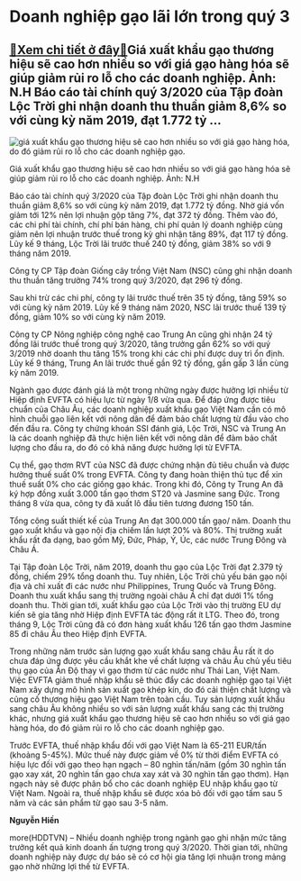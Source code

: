 Doanh nghiệp gạo lãi lớn trong quý 3
====================================

[:gift:Xem chi tiết ở đây:gift:](https://hddtvn.com/doanh-nghiep-gao-lai-lon-trong-quy-3/)Giá xuất khẩu gạo thương hiệu sẽ cao hơn nhiều so với giá gạo hàng hóa sẽ giúp giảm rủi ro lỗ cho các doanh nghiệp. Ảnh: N.H Báo cáo tài chính quý 3/2020 của Tập đoàn Lộc Trời ghi nhận doanh thu thuần giảm 8,6% so với cùng kỳ năm 2019, đạt 1.772 tỷ …
----------------------------------------------------------------------------------------------------------------------------------------------------------------------------------------------------------------------------------------------------------





![giá xuất khẩu gạo thương hiệu sẽ cao hơn nhiều so với giá gạo hàng hóa, do đó giảm rủi ro lỗ cho các doanh nghiệp gạo.](https://hddtvn.com/wp-content/uploads/2021/01/1815_LTG00955.jpg "giá xuất khẩu gạo thương hiệu sẽ cao hơn nhiều so với giá gạo hàng hóa, do đó giảm rủi ro lỗ cho các doanh nghiệp gạo.")


Giá xuất khẩu gạo thương hiệu sẽ cao hơn nhiều so với giá gạo hàng hóa sẽ giúp giảm rủi ro lỗ cho các doanh nghiệp. Ảnh: N.H



Báo cáo tài chính quý 3/2020 của Tập đoàn Lộc Trời ghi nhận doanh thu thuần giảm 8,6% so với cùng kỳ năm 2019, đạt 1.772 tỷ đồng. Nhờ giá vốn giảm tới 12% nên lợi nhuận gộp tăng 7%, đạt 372 tỷ đồng. Thêm vào đó, các chi phí tài chính, chí phí bán hàng, chi phí quản lý doanh nghiệp cùng giảm nên lợi nhuận trước thuế trong kỳ ghi nhận tăng 89%, đạt 117 tỷ đồng. Lũy kế 9 tháng, Lộc Trời lãi trước thuế 240 tỷ đồng, giảm 38% so với 9 tháng năm 2019.


Công ty CP Tập đoàn Giống cây trồng Việt Nam (NSC) cũng ghi nhận doanh thu thuần tăng trưởng 74% trong quý 3/2020, đạt 296 tỷ đồng.


Sau khi trừ các chi phí, công ty lãi trước thuế trên 35 tỷ đồng, tăng 59% so với cùng kỳ năm 2019. Lũy kế 9 tháng năm 2020, NSC lãi trước thuế 139 tỷ đồng, giảm 10% so với cùng kỳ năm 2019.


Công ty CP Nông nghiệp công nghệ cao Trung An cũng ghi nhận 24 tỷ đồng lãi trước thuế trong quý 3/2020, tăng trưởng gần 62% so với quý 3/2019 nhờ doanh thu tăng 15% trong khi các chi phí được duy trì ổn định. Lũy kế 9 tháng, Trung An lãi trước thuế gần 92 tỷ đồng, gần gấp 3 lần cùng kỳ năm 2019.


Ngành gạo được đánh giá là một trong những ngày được hưởng lợi nhiều từ Hiệp định EVFTA có hiệu lực từ ngày 1/8 vừa qua. Để đáp ứng được tiêu chuẩn của Châu Âu, các doanh nghiệp xuất khẩu gạo Việt Nam cần có mô hình chuỗi gạo liên kết với nông dân để đảm bảo chất lượng từ đầu vào cho đến đầu ra. Công ty chứng khoán SSI đánh giá, Lộc Trời, NSC và Trung An là các doanh nghiệp đã thực hiện liên kết với nông dân để đảm bảo chất lượng cho đầu ra, do đó có khả năng được hưởng lợi từ EVFTA.


Cụ thể, gạo thơm RVT của NSC đã được chứng nhận đủ tiêu chuẩn và được hưởng thuế suất 0% trong EVFTA. Công ty đang hoàn thiện thủ tục để xin thuế suất 0% cho các giống gạo khác. Trong khi đó, Công ty Trung An đã ký hợp đồng xuất 3.000 tấn gạo thơm ST20 và Jasmine sang Đức. Trong tháng 8 vừa qua, công ty đã xuất lô đầu tiên tương đương 150 tấn.


Tổng công suất thiết kế của Trung An đạt 300.000 tấn gạo/ năm. Doanh thu gạo xuất khẩu và gạo nội địa chiếm lần lượt 20% và 80%. Thị trường xuất khẩu rất đa dạng, bao gồm Mỹ, Đức, Pháp, Ý, Úc, các nước Trung Đông và Châu Á.


Tại Tập đoàn Lộc Trời, năm 2019, doanh thu gạo của Lộc Trời đạt 2.379 tỷ đồng, chiếm 29% tổng doanh thu. Tuy nhiên, Lộc Trời chủ yếu bán gạo nội địa và chỉ xuất đi các nước như Philippines, Trung Quốc và Trung Đông. Doanh thu xuất khẩu sang thị trường ngoài châu Á chỉ đạt dưới 1% tổng doanh thu. Thời gian tới, xuất khẩu gạo của Lộc Trời vào thị trường EU dự kiến sẽ gia tăng nhờ Hiệp định EVFTA tác động rất ít LTG. Theo đó, trong tháng 9, Lộc Trời cũng đã có đơn hàng xuất khẩu 126 tấn gạo thơm Jasmine 85 đi châu Âu theo Hiệp định EVFTA.


Trong những năm trước sản lượng gạo xuất khẩu sang châu Âu rất ít do chưa đáp ứng được yêu cầu khắt khe về chất lượng và châu Âu chủ yếu tiêu thụ gạo của Ấn Độ thay vì gạo thơm từ các nước như Thái Lan, Việt Nam. Việc EVFTA giảm thuế nhập khẩu sẽ thúc đẩy các doanh nghiệp gạo tại Việt Nam xây dựng mô hình sản xuất gạo khép kín, do đó cải thiện chất lượng và củng cố thương hiệu gạo Việt Nam trên toàn cầu. Tuy sản lượng xuất khẩu sang châu Âu không nhiều so với sản lượng xuất khấu sang các thị trường khác, nhưng giá xuất khẩu gạo thương hiệu sẽ cao hơn nhiều so với giá gạo hàng hóa, do đó giảm rủi ro lỗ cho các doanh nghiệp gạo.





Trước EVFTA, thuế nhập khẩu đối với gạo Việt Nam là 65-211 EUR/tấn (khoảng 5-45%). Mức thuế này được giảm về 0% từ thời điểm EVFTA có hiệu lực đối với gạo theo hạn ngạch – 80 nghìn tấn/năm (gồm 30 nghìn tấn gạo xay xát, 20 nghìn tấn gạo chưa xay xát và 30 nghìn tấn gạo thơm). Hạn ngạch này sẽ được phân bổ cho các doanh nghiệp EU nhập khẩu gạo từ Việt Nam. Ngoài ra, thuế nhập khẩu sẽ được xóa bỏ đối với gạo tấm sau 5 năm và các sản phẩm từ gạo sau 3-5 năm.




**Nguyễn Hiền**



more(HDDTVN) – Nhiều doanh nghiệp trong ngành gạo ghi nhận mức tăng trưởng kết quả kinh doanh ấn tượng trong quý 3/2020. Thời gian tới, những doanh nghiệp này được dự báo sẽ có cơ hội gia tăng lợi nhuận trong mảng gạo nhờ những lợi thế từ EVFTA.

